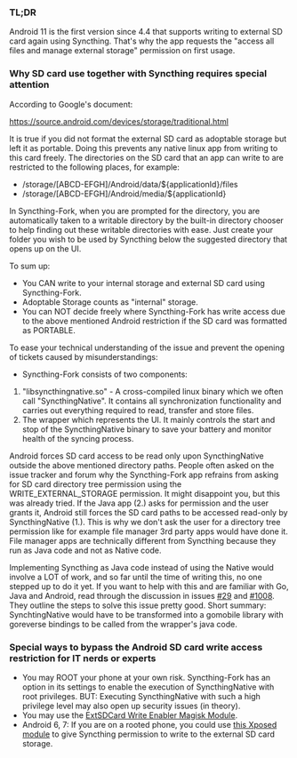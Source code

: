 ### TL;DR
Android 11 is the first version since 4.4 that supports writing to external SD card again using Syncthing. That's why the app requests the  "access all files and manage external storage" permission on first usage.

### Why SD card use together with Syncthing requires special attention
According to Google's document:

https://source.android.com/devices/storage/traditional.html

It is true if you did not format the external SD card as adoptable storage but left it as portable. Doing this prevents any native linux app from writing to this card freely. The directories on the SD card that an app can write to are restricted to the following places, for example:

* /storage/[ABCD-EFGH]/Android/data/${applicationId}/files
* /storage/[ABCD-EFGH]/Android/media/${applicationId}

In Syncthing-Fork, when you are prompted for the directory, you are automatically taken to a writable directory by the built-in directory chooser to help finding out these writable directories with ease. Just create your folder you wish to be used by Syncthing below the suggested directory that opens up on the UI.

To sum up:
* You CAN write to your internal storage and external SD card using Syncthing-Fork.
* Adoptable Storage counts as "internal" storage.
* You can NOT decide freely where Syncthing-Fork has write access due to the above mentioned Android restriction if the SD card was formatted as PORTABLE.

To ease your technical understanding of the issue and prevent the opening of tickets caused by misunderstandings:
* Syncthing-Fork consists of two components:
1. "libsyncthingnative.so" - A cross-compiled linux binary which we often call "SyncthingNative". It contains all synchronization functionality and carries out everything required to read, transfer and store files.
2. The wrapper which represents the UI. It mainly controls the start and stop of the SyncthingNative binary to save your battery and monitor health of the syncing process.

Android forces SD card access to be read only upon SyncthingNative outside the above mentioned directory paths. People often asked on the issue tracker and forum why the Syncthing-Fork app refrains from asking for SD card directory tree permission using the WRITE_EXTERNAL_STORAGE permission. It might disappoint you, but this was already tried. If the Java app (2.) asks for permission and the user grants it, Android still forces the SD card paths to be accessed read-only by SyncthingNative (1.). This is why we don't ask the user for a directory tree permission like for example file manager 3rd party apps would have done it. File manager apps are technically different from Syncthing because they run as Java code and not as Native code.

Implementing Syncthing as Java code instead of using the Native would involve a LOT of work, and so far until the time of writing this, no one stepped up to do it yet. If you want to help with this and are familiar with Go, Java and Android, read through the discussion in issues [#29](https://github.com/syncthing/syncthing-android/issues/29) and [#1008](https://github.com/syncthing/syncthing-android/issues/1008). They outline the steps to solve this issue pretty good. Short summary: SynchtingNative would have to be transformed into a gomobile library with goreverse bindings to be called from the wrapper's java code.

### Special ways to bypass the Android SD card write access restriction for IT nerds or experts
* You may ROOT your phone at your own risk. Syncthing-Fork has an option in its settings to enable the execution of SyncthingNative with root privileges. BUT: Executing SyncthingNative with such a high privilege level may also open up security issues (in theory).
* You may use the [ExtSDCard Write Enabler Magisk Module](https://forum.xda-developers.com/apps/magisk/module-exsdcard-write-access-enabler-t3670428).
* Android 6, 7: If you are on a rooted phone, you could use [this Xposed module](https://play.google.com/store/apps/details?id=com.balamurugan.marshmallowsdfix) to give Syncthing permission to write to the external SD card storage.
